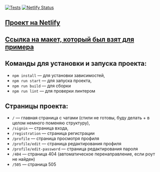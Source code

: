 [![Tests](https://github.com/lusorich/middle.messenger.praktikum.yandex/actions/workflows/tests.yml/badge.svg?branch=sprint_2)](https://github.com/lusorich/middle.messenger.praktikum.yandex/actions/workflows/tests.yml)
[![Netlify Status](https://api.netlify.com/api/v1/badges/edd7dee2-adbe-4f32-a737-6e2f34eb4596/deploy-status)](https://app.netlify.com/sites/deft-jelly-669969/deploys)

## [Проект на Netlify](https://deft-jelly-669969.netlify.app/)

## [Ссылка на макет, который был взят для примера](https://www.figma.com/file/jF5fFFzgGOxQeB4CmKWTiE/Chat_external_link?node-id=0%3A1&t=lZthIp7nwzxESX8U-0)

## Команды для установки и запуска проекта:

- `npm install` — для установки зависимостей,
- `npm run start` — для запуска проекта,
- `npm run build` — для сборки
- `npm run lint` — для проверки линтером

## Страницы проекта:

- `/` — главная страница с чатами (стили не готовы, буду делать + в целом
  немного поменяю структуру),
- `/signin` — страница входа,
- `/registration` — страница регистрации
- `/profile` — страница просмотря профиля
- `/profile/edit` — страница редактирования профиля
- `/profile/edit-password` — страница редактирования пароля
- `/404` — страница 404 (автоматическое перенаправление, если роут не найден)
- `/505` — страница 505

